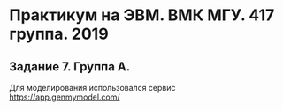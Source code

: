 # Практикум на ЭВМ. ВМК МГУ. 417 группа. 2019
## Задание 7. Группа A.

Для моделирования использовался сервис https://app.genmymodel.com/